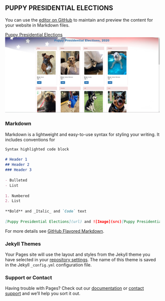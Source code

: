 ## PUPPY PRESIDENTIAL ELECTIONS 

You can use the [editor on GitHub](https://github.com/caseyqburke/project3/edit/gh-pages/index.md) to maintain and preview the content for your website in Markdown files.

[Puppy Presidential Elections](https://pup-elections.herokuapp.com/)    
![websitehomepage](images/puppyelectionshomepagescreenshot.PNG)
### Markdown

Markdown is a lightweight and easy-to-use syntax for styling your writing. It includes conventions for

```markdown
Syntax highlighted code block

# Header 1
## Header 2
### Header 3

- Bulleted
- List

1. Numbered
2. List

**Bold** and _Italic_ and `Code` text

[Puppy Presidential Elections](url) and ![Image](src)[Puppy Presidential Elections](url) and ![Image](src)
```

For more details see [GitHub Flavored Markdown](https://guides.github.com/features/mastering-markdown/).

### Jekyll Themes

Your Pages site will use the layout and styles from the Jekyll theme you have selected in your [repository settings](https://github.com/caseyqburke/project3/settings). The name of this theme is saved in the Jekyll `_config.yml` configuration file.

### Support or Contact

Having trouble with Pages? Check out our [documentation](https://docs.github.com/categories/github-pages-basics/) or [contact support](https://github.com/contact) and we’ll help you sort it out.
